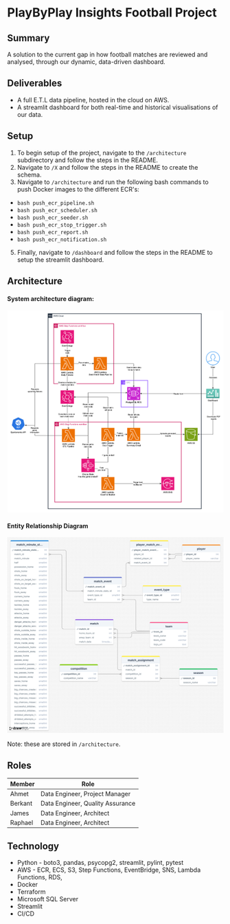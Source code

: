# PlayByPlay Insights Football Project

## Summary

A solution to the current gap in how football matches are reviewed and analysed, through our dynamic, data-driven dashboard.

## Deliverables

- A full E.T.L data pipeline, hosted in the cloud on AWS.
- A streamlit dashboard for both real-time and historical visualisations of our data.

## Setup

1) To begin setup of the project, navigate to the `/architecture` subdirectory and follow the steps in the README.
2) Navigate to `/X` and follow the steps in the README to create the schema.
3) Navigate to `/architecture` and run the following bash commands to push Docker images to the different ECR's:
- `bash push_ecr_pipeline.sh`
- `bash push_ecr_scheduler.sh`
- `bash push_ecr_seeder.sh`
- `bash push_ecr_stop_trigger.sh`
- `bash push_ecr_report.sh`
- `bash push_ecr_notification.sh`
5) Finally, navigate to `/dashboard` and follow the steps in the README to setup the streamlit dashboard.

## Architecture 

#### System architecture diagram:
![Architecture Diagram](architecture/architecture_diagram.png)

#### Entity Relationship Diagram
![ERD](architecture/database/football_project_erd.png)

Note: these are stored in `/architecture`.
  
## Roles

| Member    | Role                              |
|-----------|-----------------------------------|
| Ahmet     | Data Engineer, Project Manager    |
| Berkant   | Data Engineer, Quality Assurance  |
| James     | Data Engineer, Architect          |
| Raphael   | Data Engineer, Architect          |

## Technology

- Python - boto3, pandas, psycopg2, streamlit, pylint, pytest
- AWS - ECR, ECS, S3, Step Functions, EventBridge, SNS, Lambda Functions, RDS,
- Docker
- Terraform
- Microsoft SQL Server
- Streamlit
- CI/CD